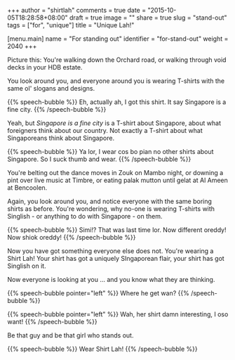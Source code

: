+++
author = "shirtlah"
comments = true
date = "2015-10-05T18:28:58+08:00"
draft = true
image = ""
share = true
slug = "stand-out"
tags = ["for", "unique"]
title = "Unique Lah!"

[menu.main]
  name = "For standing out"
  identifier = "for-stand-out"
  weight = 2040
+++

Picture this:  You're walking down the Orchard road,
or walking through void decks in your HDB estate.

You look around you, and everyone around you is wearing T-shirts with the same ol' slogans and designs.

{{% speech-bubble %}}
Eh, actually ah, I got this shirt. It say Singapore is a fine city.
{{% /speech-bubble %}}

Yeah, but *Singapore is a fine city* is a T-shirt about Singapore, about what foreigners think about our country. Not exactly a T-shirt about what Singaporeans think about Singapore.

{{% speech-bubble %}}
Ya lor, I wear cos bo pian no other shirts about Singapore. So I suck thumb and wear.
{{% /speech-bubble %}}

You're belting out the dance moves in Zouk on Mambo night,
or downing a pint over live music at Timbre,
or eating palak mutton until gelat at Al Ameen at Bencoolen.

Again, you look around you, and notice everyone with the same boring shirts as before. You're wondering, why no-one is wearing T-shirts with Singlish - or anything to do with Singapore - on them.

{{% speech-bubble %}}
Simi!? That was last time lor. Now different oreddy! Now shiok oreddy!
{{% /speech-bubble %}}

Now you have got something everyone else does not. You're wearing a Shirt Lah! Your shirt has got a uniquely SIngaporean flair, your shirt  has got Singlish on it.

Now everyone is looking at you … and you know what they are thinking.

{{% speech-bubble pointer="left" %}}
Where he get wan?
{{% /speech-bubble %}}

{{% speech-bubble pointer="left" %}}
Wah, her shirt damn interesting, I oso want!
{{% /speech-bubble %}}

Be that guy and be that girl who stands out.

{{% speech-bubble %}}
Wear Shirt Lah!
{{% /speech-bubble %}}
